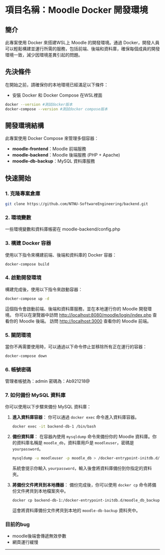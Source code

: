 # 項目名稱：Moodle Docker 開發環境

## 簡介
此專案使用 Docker 來搭建WSL上 Moodle 的開發環境。通過 Docker，開發人員可以輕鬆構建並運行所需的服務，包括前端、後端和資料庫，確保每個成員的開發環境一致，減少因環境差異引起的問題。

## 先決條件
在開始之前，請確保你的本地環境已經滿足以下條件：
- 安裝 Docker 和 Docker Compose 在WSL裡面
```bash
docker --version #測試docker版本
docker-compose --version #測試docker compose版本
```

## 開發環境結構
此專案使用 Docker Compose 來管理多個容器：
- **moodle-frontend**：Moodle 前端服務
- **moodle-backend**：Moodle 後端服務 (PHP + Apache)
- **moodle-db-backup**：MySQL 資料庫服務

## 快速開始

### 1. 克隆專案倉庫
```bash
git clone https://github.com/NTNU-SoftwareEngineering/backend.git
```
### 2. 環境變數
一些環境變數和資料庫帳密在
moodle-backend/config.php

### 3. 構建 Docker 容器
使用以下指令來構建前端、後端和資料庫的 Docker 容器：
```bash
docker-compose build
```

### 4. 啟動開發環境
構建完成後，使用以下指令來啟動容器：
```bash
docker-compose up -d
```

這個指令會啟動前端、後端和資料庫服務，並在本地運行你的 Moodle 開發環境。
你可以在瀏覽器中訪問 [http://localhost:8080/moodle/login/index.php](http://localhost:8080/moodle/login/index.php) 查看你的 Moodle 後端。
訪問 [http://localhost:3000](http://localhost:3000) 查看你的 Moodle 前端。

### 5. 關閉環境
當你不再需要使用時，可以通過以下命令停止並移除所有正在運行的容器：
```bash
docker-compose down
```

### 6. 帳號密碼
管理者帳號為：admin
密碼為：Ab921218@

### 7. 如何備份 MySQL 資料庫

你可以使用以下步驟來備份 MySQL 資料庫：

1. **進入資料庫容器**：
   你可以通過 `docker exec` 命令進入資料庫容器。

   ```bash
   docker exec -it backend-db-1 /bin/bash
   ```

2. **備份資料庫**：
   在容器內使用 `mysqldump` 命令來備份你的 Moodle 資料庫。你的資料庫名稱是 `moodle_db`，資料庫用戶是 `moodleuser`，密碼是 `yourpassword`。

   ```bash
   mysqldump -u moodleuser -p moodle_db > /docker-entrypoint-initdb.d/moodle_db_backup.sql
   ```

   系統會提示你輸入 `yourpassword`，輸入後會將資料庫備份到你指定的資料夾。

3. **將備份文件拷貝到本地機器**：
   備份完成後，你可以使用 `docker cp` 命令將備份文件拷貝到本地檔案夾中。

   ```bash
   docker cp backend-db-1:/docker-entrypoint-initdb.d/moodle_db_backup.sql ./moodle-db-backup/moodle_db_backup.sql
   ```

   這會將資料庫備份文件拷貝到本地的 `moodle-db-backup` 資料夾中。

### 目前的bug

- moodle後端會傳遞無效參數
- 網頁運行緩慢

---
